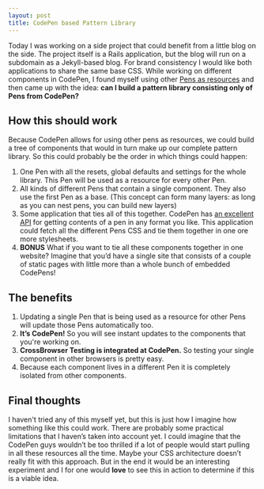 ```yaml
---
layout: post
title: CodePen based Pattern Library
---
```


Today I was working on a side project that could benefit from a little blog on
the side. The project itself is a Rails application, but the blog will run on a
subdomain as a Jekyll&#45;based blog. For brand consistency I would like
both applications to share the same base CSS. While working on different
components in CodePen, I found myself using other
[Pens as resources](https://blog.codepen.io/documentation/editor/adding-external-resources/#other-pens)
and then
came up with the idea: __can I build a pattern library consisting only of Pens
from CodePen?__


## How this should work

Because CodePen allows for using other pens as resources, we could build a tree
of components that would in turn make up our complete pattern library. So this
could probably be the order in which things could happen:

1. One Pen with all the resets, global defaults and settings for the whole library.
    This Pen will be used as a resource for every other Pen.
2. All kinds of different Pens that contain a single component. They also use the
    first Pen as a base. (This concept can form many layers: as long as you can
    nest pens, you can build new layers)
3. Some application that ties all of this together. CodePen has
    [an excellent API](https://blog.codepen.io/documentation/api/url-extensions/)
    for getting contents of a pen in any format you like. This application
    could fetch all the different Pens CSS and tie them together in one ore
    more stylesheets.
4. __BONUS__  What if you want to tie all these components together in one website?
    Imagine that you&rsquo;d have a single site that consists of a couple of static
    pages with little more than a whole bunch of embedded CodePens!


## The benefits

1. Updating a single Pen that is being used as a resource for other Pens will
    update those Pens automatically too.
2. __It&rsquo;s CodePen!__ So you will see instant updates to the components that you're
    working on.
3. __CrossBrowser Testing is integrated at CodePen.__ So testing your single
    component in other browsers is pretty easy.
4. Because each component lives in a different Pen it is completely isolated
    from other components.


## Final thoughts

I haven't tried any of this myself yet, but this is just how I imagine how something
like this could work. There are probably some practical limitations that I haven&rsquo;s
taken into account yet. I could imagine that the CodePen guys wouldn&rsquo;t be too
thrilled if a lot of people would start pulling in all these resources all the time.
Maybe your CSS architecture doesn&rsquo;t really fit with this approach. But in the end
it would be an interesting experiment and I for one would __love__ to see this in action
to determine if this is a viable idea.
